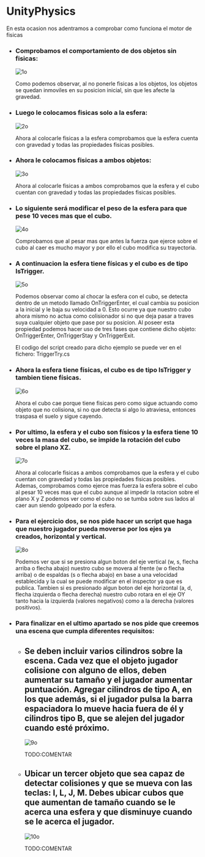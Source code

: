 # UnityPhysics

En esta ocasion nos adentramos a comprobar como funciona el motor de fisicas

* ### Comprobamos el comportamiento de dos objetos sin fisicas:

  ![1o](https://user-images.githubusercontent.com/72491269/195809518-134d085c-31ff-4f58-b7c7-5b178a1b07ca.gif)

  Como podemos observar, al no ponerle fisicas a los objetos, los objetos se quedan inmoviles en su posicion inicial, sin que les afecte la gravedad.

* ### Luego le colocamos fisicas solo a la esfera:

  ![2o](https://user-images.githubusercontent.com/72491269/195812995-dc421b82-0d7f-4b3e-af76-17402b16559c.gif)

  Ahora al colocarle fisicas a la esfera comprobamos que la esfera cuenta con gravedad y todas las propiedades fisicas posibles.

* ### Ahora le colocamos fisicas a ambos objetos:

  ![3o](https://user-images.githubusercontent.com/72491269/195813946-06d27f08-7df6-4c61-a5aa-0992cc64257a.gif)

  Ahora al colocarle fisicas a ambos comprobamos que la esfera y el cubo cuentan con gravedad y todas las propiedades fisicas posibles.

* ### Lo siguiente será modificar el peso de la esfera para que pese 10 veces mas que el cubo.

  ![4o](https://user-images.githubusercontent.com/72491269/195816017-564ab10a-6968-41dd-8bfc-60947da88605.gif)

  Comprobamos que al pesar mas que antes la fuerza que ejerce sobre el cubo al caer es mucho mayor y por ello el cubo modifica su trayectoria.

* ### A continuacion la esfera tiene físicas y el cubo es de tipo IsTrigger.

  ![5o](https://user-images.githubusercontent.com/72491269/196044281-a2fb60c0-8ee9-48e1-8da4-6b0609bc8741.gif)
  
  Podemos observar como al chocar la esfera con el cubo, se detecta dentro de un metodo llamado OnTriggerEnter, el cual cambia su posicion a la inicial y le baja su velocidad a 0. Esto ocurre ya que nuestro cubo ahora mismo no actua como colisionador si no que deja pasar a traves suya cualquier objeto que pase por su posicion. Al poseer esta propiedad podemos hacer uso de tres fases que contiene dicho objeto: OnTriggerEnter, OnTriggerStay y OnTriggerExit.
  
  El codigo del script creado para dicho ejemplo se puede ver en el fichero: TriggerTry.cs

* ### Ahora la esfera tiene físicas, el cubo es de tipo IsTrigger y tambien tiene físicas.

  ![6o](https://user-images.githubusercontent.com/72491269/196044950-16526634-b70e-425d-b74a-60a071df9cac.gif)
  
  Ahora el cubo cae porque tiene fisicas pero como sigue actuando como objeto que no colisiona, si no que detecta si algo lo atraviesa, entonces traspasa el suelo y sigue cayendo.
  
* ### Por ultimo, la esfera y el cubo son físicos y la esfera tiene 10 veces la masa del cubo, se impide la rotación del cubo sobre el plano XZ.

  ![7o](https://user-images.githubusercontent.com/72491269/196045850-f76b8130-a541-4940-bce7-f4f1c95547f3.gif)
  
  Ahora al colocarle fisicas a ambos comprobamos que la esfera y el cubo cuentan con gravedad y todas las propiedades fisicas posibles. Ademas, comprobamos como ejerce mas fuerza la esfera sobre el cubo al pesar 10 veces mas que el cubo aunque al impedir la rotacion sobre el plano X y Z podemos ver como el cubo no se tumba sobre sus lados al caer aun siendo golpeado por la esfera.

* ### Para el ejercicio dos, se nos pide hacer un script que haga que nuestro jugador pueda moverse por los ejes ya creados, horizontal y vertical.

  ![8o](https://user-images.githubusercontent.com/72491269/199381299-c985f496-7a35-4477-8668-42117f03f40d.gif)
  
  Podemos ver que si se presiona algun boton del eje vertical (w, s, flecha arriba o flecha abajo) nuestro cubo se movera al frente (w o flecha arriba) o de espaldas (s o flecha abajo) en base a una velocidad establecida y la cual se puede modificar en el inspector ya que es publica. Tambien si es presionado algun boton del eje horizontal (a, d, flecha izquierda o flecha derecha) nuestro cubo rotara en el eje OY tanto hacia la izquierda (valores negativos) como a la derecha (valores positivos).
  
* ### Para finalizar en el ultimo apartado se nos pide que creemos una escena que cumpla diferentes requisitos:
  
  * ## Se deben incluir varios cilindros sobre la escena. Cada vez que el objeto jugador colisione con alguno de ellos, deben aumentar su tamaño y el jugador aumentar puntuación. Agregar cilindros de tipo A, en los que además, si el jugador pulsa la barra espaciadora lo mueve hacia fuera de él y cilindros tipo B, que se alejen del jugador cuando esté próximo.
    
    ![9o](https://user-images.githubusercontent.com/72491269/199408036-9d8f98b9-c0d4-4ec4-a044-02d3dc802918.gif)
    
    TODO:COMENTAR

  * ## Ubicar un tercer objeto que sea capaz de detectar colisiones y que se mueva con las teclas: I, L, J, M. Debes ubicar cubos que que aumentan de tamaño cuando se le acerca una esfera y que disminuye cuando se le acerca el jugador.
    
    ![10o](https://user-images.githubusercontent.com/72491269/199408717-ea927b3e-ab3e-4425-89c1-bf0c6e8db7df.gif)
    
    TODO:COMENTAR
